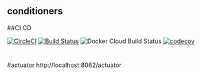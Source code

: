 ## conditioners

##CI CD

[![CircleCI](https://circleci.com/gh/smilyk/conditioners.svg?style=svg)](https://circleci.com/gh/smilyk/conditioners)
[![Build Status](https://travis-ci.com/smilyk/conditioners.svg)](https://travis-ci.com/smilyk/conditioners.svg)
![Docker Cloud Build Status](https://img.shields.io/docker/cloud/build/smilyk/conditioners)
[![codecov](https://codecov.io/gh/smilyk/conditioners/branch/master/graph/badge.svg)](https://codecov.io/gh/smilyk/conditioners)

#
#actuator
http://localhost:8082/actuator